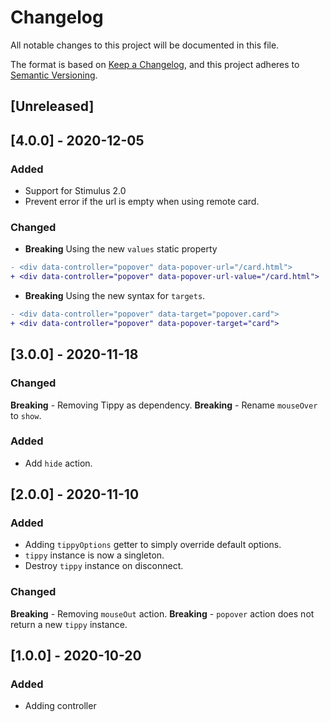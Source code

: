 # Changelog
All notable changes to this project will be documented in this file.

The format is based on [Keep a Changelog](https://keepachangelog.com/en/1.0.0/),
and this project adheres to [Semantic Versioning](https://semver.org/spec/v2.0.0.html).

## [Unreleased]

## [4.0.0] - 2020-12-05

### Added

- Support for Stimulus 2.0
- Prevent error if the url is empty when using remote card.

### Changed

- **Breaking** Using the new `values` static property

```diff
- <div data-controller="popover" data-popover-url="/card.html">
+ <div data-controller="popover" data-popover-url-value="/card.html">
```

- **Breaking** Using the new syntax for `targets`.

```diff
- <div data-controller="popover" data-target="popover.card">
+ <div data-controller="popover" data-popover-target="card">
```

## [3.0.0] - 2020-11-18

### Changed
**Breaking** - Removing Tippy as dependency.
**Breaking** - Rename `mouseOver` to `show`.

### Added
- Add `hide` action.

## [2.0.0] - 2020-11-10
### Added
- Adding `tippyOptions` getter to simply override default options.
- `tippy` instance is now a singleton.
- Destroy `tippy` instance on disconnect.

### Changed
**Breaking** - Removing `mouseOut` action.
**Breaking** - `popover` action does not return a new `tippy` instance.

## [1.0.0] - 2020-10-20

### Added

- Adding controller
